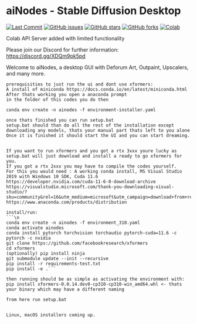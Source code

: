 # aiNodes - Stable Diffusion Desktop

<p align="left">
    <a href="https://github.com/XmYx/ainodes-pyside/commits"><img alt="Last Commit" src="https://img.shields.io/github/last-commit/XmYx/ainodes-pyside"></a>
    <a href="https://github.com/XmYx/ainodes-pyside/issues"><img alt="GitHub issues" src="https://img.shields.io/github/issues/XmYx/ainodes-pyside"></a>
    <a href="https://github.com/XmYx/ainodes-pyside/stargazers"><img alt="GitHub stars" src="https://img.shields.io/github/stars/XmYx/ainodes-pyside"></a>
    <a href="https://github.com/XmYx/ainodes-pyside/network"><img alt="GitHub forks" src="https://img.shields.io/github/forks/XmYx/ainodes-pyside"></a>
    <a href="https://github.com/XmYx/ainodes-pyside/blob/main/aiNodes_webAPI_colab_v0_0_2_public.ipynb"><img alt="Colab" src="https://colab.research.google.com/assets/colab-badge.svg"></a>  
</p>

Colab API Server added with limited functionality

Please join our Discord for further information: https://discord.gg/XDQm9pk5pd

Welcome to aiNodes, a desktop GUI with Deforum Art, Outpaint, Upscalers, and many more.


```\n
prerequisities to just run the ui and dont use xformers:
A install of miniconda https://docs.conda.io/en/latest/miniconda.html
After thats working you open a anaconda prompt
in the folder of this codes you do then

conda env create -n ainodes -f environment-installer.yaml

once thats finished you can run setup.bat
setup.bat should than do all the rest of the installation except downloading any models, thats your manual part thats left to you alone
Once it is finished it should start the UI and you can start dreaming.


If you want to run xformers and you got a rtx 3xxx youre lucky as setup.bat will just download and install a ready to go xformers for you.
If you got a rtx 2xxx you may have to compile the codes yourself.
For this you would need : A working conda install, MS Visual Studio 2019 with Windows 10 SDK, Cuda 11.6
https://developer.nvidia.com/cuda-11-6-0-download-archive
https://visualstudio.microsoft.com/thank-you-downloading-visual-studio/?sku=community&rel=16&utm_medium=microsoft&utm_campaign=download+from+relnotes&utm_content=vs2019ga+button
https://www.anaconda.com/products/distribution

install/run:
```\n
conda env create -n ainodes -f environment_310.yaml
conda activate ainodes
conda install pytorch torchvision torchaudio pytorch-cuda=11.6 -c pytorch -c nvidia
git clone https://github.com/facebookresearch/xformers
cd xformers
(optionally) pip install ninja
git submodule update --init --recursive
pip install -r requirements-test.txt
pip install -e .```

then running should be as simple as activating the environment with:
pip install xformers-0.0.14.dev0-cp310-cp310-win_amd64.whl <- thats your binary which may have a different naming

from here run setup.bat 


Linux, macOS installers coming up.
